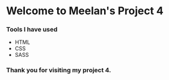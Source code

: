 # Welcome to Meelan's Project 4

### Tools I have used

 - HTML
 - CSS
 - SASS

### Thank you for visiting my project 4.
